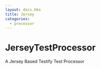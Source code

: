 ```yaml
---
layout: docs.hbs
title: Jersey
categories:
  - processor
---
```

# JerseyTestProcessor
A Jersey Based Testify Test Processor
